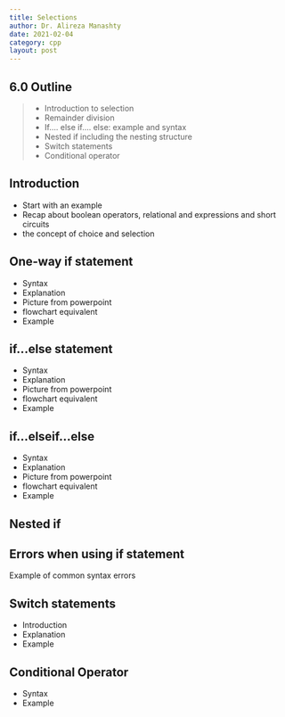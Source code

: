 ```yaml
---
title: Selections
author: Dr. Alireza Manashty
date: 2021-02-04
category: cpp
layout: post
---
```

## 6.0 Outline
> - Introduction to selection
> - Remainder division
> - If…. else if…. else: example and syntax
> - Nested if including the nesting structure
> - Switch statements
> - Conditional operator

## Introduction 
- Start with an example
- Recap about boolean operators, relational and expressions and short circuits
- the concept of choice and selection

## One-way if statement 
- Syntax
- Explanation
- Picture from powerpoint
- flowchart equivalent
- Example

## if...else statement
- Syntax
- Explanation
- Picture from powerpoint
- flowchart equivalent
- Example

## if…elseif…else 
- Syntax
- Explanation
- Picture from powerpoint
- flowchart equivalent
- Example

## Nested if


## Errors when using if statement
Example of common syntax errors

## Switch statements
- Introduction
- Explanation
- Example

## Conditional Operator
- Syntax
- Example
